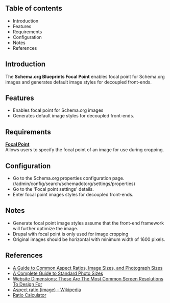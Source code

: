 Table of contents
-----------------

* Introduction
* Features
* Requirements
* Configuration
* Notes
* References


Introduction
------------

The **Schema.org Blueprints Focal Point** enables focal point for Schema.org
images and generates default image styles for decoupled front-ends.


Features
--------

- Enables focal point for Schema.org images
- Generates default image styles for decoupled front-ends.


Requirements
------------

**[Focal Point](https://www.drupal.org/project/focal_point)**    
Allows users to specify the focal point of an image for use during cropping.


Configuration
-------------

- Go to the Schema.org properties configuration page.  
  (/admin/config/search/schemadotorg/settings/properties)
- Go to the 'Focal point settings' details.
- Enter focal point images styles for decoupled front-ends.


Notes
-----

- Generate focal point image styles assume that the front-end framework will
  further optimize the image.
- Drupal with focal point is only used for image cropping
- Original images should be horizontal with minimum width of 1600 pixels.


References
----------

- [A Guide to Common Aspect Ratios, Image Sizes, and Photograph Sizes ](https://www.shutterstock.com/blog/common-aspect-ratios-photo-image-sizes)
- [A Complete Guide to Standard Photo Sizes](https://www.adobe.com/my_en/creativecloud/photography/discover/standard-photo-sizes.html)
- [Website Dimensions: These Are The Most Common Screen Resolutions To Design For](https://www.designrush.com/agency/web-development-companies/trends/website-dimensions)
- [Aspect ratio (image) - Wikipedia](https://en.m.wikipedia.org/wiki/Aspect_ratio_(image)#Some_common_examples)
- [Ratio Calculator](https://www.calculatorsoup.com/calculators/math/ratios.php)
